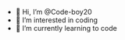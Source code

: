 - 👋 Hi, I’m @Code-boy20
- 👀 I’m interested in coding
- 🌱 I’m currently learning to code

<!---
Code-boy20/Code-boy20 is a ✨ special ✨ repository because its `README.md` (this file) appears on your GitHub profile.
You can click the Preview link to take a look at your changes.
--->
